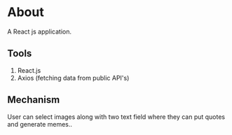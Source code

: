 # About
A React js application. 

## Tools
1. React.js 
2. Axios (fetching data from public API's)

## Mechanism
User can select images along with two text field where they can put quotes and generate memes..
